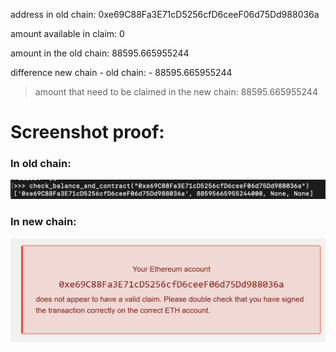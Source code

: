 address in old chain: 0xe69C88Fa3E71cD5256cfD6ceeF06d75Dd988036a

amount available in claim: 0

amount in the old chain: 88595.665955244

difference new chain - old chain: - 88595.665955244

> amount that need to be claimed in the new chain: 88595.665955244



# Screenshot proof:

### In old chain:
![0xAF996c250fc8565DD18957184bC8e0fbF8C5b01e](../media/0xe69C88Fa3E71cD5256cfD6ceeF06d75Dd988036a-old-chain.png)

### In new chain:

![0xAF996c250fc8565DD18957184bC8e0fbF8C5b01e](../media/0xe69C88Fa3E71cD5256cfD6ceeF06d75Dd988036a-new-chain.png)
